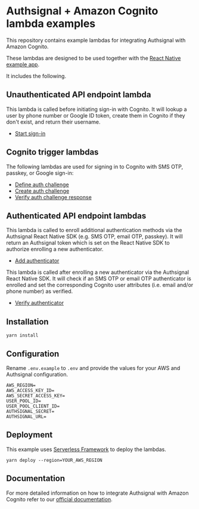 # Authsignal + Amazon Cognito lambda examples

This repository contains example lambdas for integrating Authsignal with Amazon Cognito.

These lambdas are designed to be used together with the [React Native example app](https://github.com/authsignal/aws-cognito-react-native-example).

It includes the following.

## Unauthenticated API endpoint lambda

This lambda is called before initiating sign-in with Cognito.
It will lookup a user by phone number or Google ID token, create them in Cognito if they don't exist, and return their username.

- [Start sign-in](https://github.com/authsignal/cognito-lambdas/blob/main/api/start-sign-in.ts)

## Cognito trigger lambdas

The following lambdas are used for signing in to Cognito with SMS OTP, passkey, or Google sign-in:

- [Define auth challenge](https://github.com/authsignal/cognito-lambdas/blob/main/triggers/define-auth-challenge.ts)
- [Create auth challenge](https://github.com/authsignal/cognito-lambdas/blob/main/triggers/create-auth-challenge.ts)
- [Verify auth challenge response](https://github.com/authsignal/cognito-lambdas/blob/main/triggers/verify-auth-challenge-response.ts)

## Authenticated API endpoint lambdas

This lambda is called to enroll additional authentication methods via the Authsignal React Native SDK (e.g. SMS OTP, email OTP, passkey).
It will return an Authsignal token which is set on the React Native SDK to authorize enrolling a new authenticator.

- [Add authenticator](https://github.com/authsignal/cognito-lambdas/blob/main/api/add-authenticator.ts)

This lambda is called after enrolling a new authenticator via the Authsignal React Native SDK.
It will check if an SMS OTP or email OTP authenticator is enrolled and set the corresponding Cognito user attributes (i.e. email and/or phone number) as verified.

- [Verify authenticator](https://github.com/authsignal/cognito-lambdas/blob/main/api/verify-authenticator.ts)

## Installation

```
yarn install
```

## Configuration

Rename `.env.example` to `.env` and provide the values for your AWS and Authsignal configuration.

```
AWS_REGION=
AWS_ACCESS_KEY_ID=
AWS_SECRET_ACCESS_KEY=
USER_POOL_ID=
USER_POOL_CLIENT_ID=
AUTHSIGNAL_SECRET=
AUTHSIGNAL_URL=
```

## Deployment

This example uses [Serverless Framework](https://www.serverless.com/) to deploy the lambdas.

```
yarn deploy --region=YOUR_AWS_REGION
```

## Documentation

For more detailed information on how to integrate Authsignal with Amazon Cognito refer to our [official documentation](https://docs.authsignal.com/integrations/aws-cognito/getting-started).
